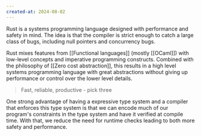 ```yaml
---
created-at: 2024-08-02
---
```


Rust is a systems programming language designed with performance and safety in mind. The idea is that the compiler is strict enough to catch a large class of bugs, including null pointers and concurrency bugs.

Rust mixes features from [[Functional languages]] (mostly [[OCaml]]) with low-level concepts and imperative programming constructs. Combined with the philosophy of [[Zero cost abstraction]], this results in a high level systems programming language with great abstractions without giving up performance or control over the lower level details.

> Fast, reliable, productive - pick three

One strong advantage of having a expressive type system and a compiler that enforces this type system is that we can encode much of our program's constraints in the type system and have it verified at compile time. With that, we reduce the need for runtime checks leading to both more safety and performance.
